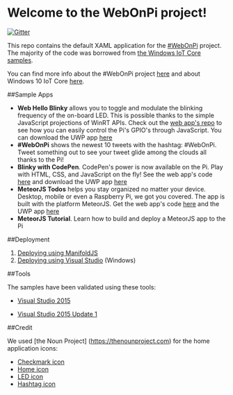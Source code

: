 # Welcome to the WebOnPi project!

[![Gitter](https://badges.gitter.im/MicrosoftEdge/WebOnPi.svg)](https://gitter.im/MicrosoftEdge/WebOnPi?utm_source=badge&utm_medium=badge&utm_campaign=pr-badge)

This repo contains the default XAML application for the [#WebOnPi](https://twitter.com/search?f=tweets&vertical=default&q=%23WebOnPi) project. The majority of the code was borrowed from [the Windows IoT Core samples](https://github.com/ms-iot/samples/tree/develop/IoTCoreDefaultApp).

You can find more info about the #WebOnPi project [here](http://aka.ms/webonpi) and about Windows 10 IoT Core [here](http://windowsondevices.com).

##Sample Apps

- **Web Hello Blinky** allows you to toggle and modulate the blinking frequency of the on-board LED. This is possible thanks to the simple JavaScript projections of WinRT APIs. Check out the [web app's repo](https://github.com/seksenov/WebHelloBlinky) to see how you can easily control the Pi's GPIO's through JavaScript. You can download the UWP app [here](https://github.com/andypavia/WebHelloBlinkyUWP)   
- **#WebOnPi** shows the newest 10 tweets with the hashtag: #WebOnPi. Tweet something out to see your tweet glide among the clouds all thanks to the Pi! 
- **Blinky with CodePen**. CodePen's power is now available on the Pi. Play with HTML, CSS, and JavaScript on the fly! See the web app's code [here](https://github.com/csuwildcat/webonpi) and download the UWP app [here](https://github.com/andypavia/WebHelloBlinkyUWP)
- **MeteorJS Todos** helps you stay organized no matter your device. Desktop, mobile or even a Raspberry Pi, we got you covered. The app is built with the platform MeteorJS. Get the web app's code [here](https://github.com/seksenov/WindowsToDos)  and the UWP app [here](https://github.com/andypavia/WebHelloBlinkyUWP)
- **MeteorJS Tutorial**. Learn how to build and deploy a MeteorJS app to the Pi 

##Deployment

1. [Deploying using ManifoldJS](http://microsoftedge.github.io/WebAppsDocs/en-US/win10/CreateHWA.htm#mac) 
2. [Deploying using Visual Studio](http://microsoftedge.github.io/WebAppsDocs/en-US/win10/DeployToPiWithVS.htm) (Windows)

##Tools

The samples have been validated using these tools:

* [Visual Studio 2015](http://go.microsoft.com/fwlink/?LinkID=534599)

* [Visual Studio 2015 Update 1](http://go.microsoft.com/fwlink/?LinkID=691134)

##Credit

We used [the Noun Project] (https://thenounproject.com) for the home application icons:

 - [Checkmark icon](https://thenounproject.com/search/?q=checkmarks&i=308000) 
 - [Home icon](https://thenounproject.com/search/?q=home&i=11792)
 - [LED icon](https://thenounproject.com/search/?q=led&i=23393)
 - [Hashtag icon](https://thenounproject.com/search/?q=twitter&i=175680)  


